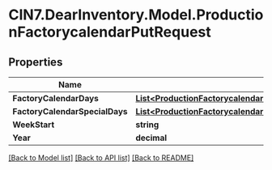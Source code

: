 # CIN7.DearInventory.Model.ProductionFactorycalendarPutRequest

## Properties

| Name                           | Type                                                                                                                                                        | Description | Notes      |
| ------------------------------ | ----------------------------------------------------------------------------------------------------------------------------------------------------------- | ----------- | ---------- |
| **FactoryCalendarDays**        | [**List&lt;ProductionFactorycalendarPutRequestFactoryCalendarDaysInner&gt;**](ProductionFactorycalendarPutRequestFactoryCalendarDaysInner.md)               |             | [optional] |
| **FactoryCalendarSpecialDays** | [**List&lt;ProductionFactorycalendarPutRequestFactoryCalendarSpecialDaysInner&gt;**](ProductionFactorycalendarPutRequestFactoryCalendarSpecialDaysInner.md) |             | [optional] |
| **WeekStart**                  | **string**                                                                                                                                                  |             | [optional] |
| **Year**                       | **decimal**                                                                                                                                                 |             | [optional] |

[[Back to Model list]](../README.md#documentation-for-models) [[Back to API list]](../README.md#documentation-for-api-endpoints) [[Back to README]](../README.md)
